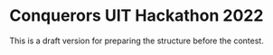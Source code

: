 # Conquerors UIT Hackathon 2022

This is a draft version for preparing the structure before the contest.
